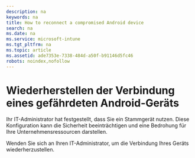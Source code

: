 ```yaml
---
description: na
keywords: na
title: How to reconnect a compromised Android device
search: na
ms.date: na
ms.service: microsoft-intune
ms.tgt_pltfrm: na
ms.topic: article
ms.assetid: ade7353e-7338-484d-a50f-b91146d5fc46
robots: noindex,nofollow
---
```

# Wiederherstellen der Verbindung eines gef&#228;hrdeten Android-Ger&#228;ts
Ihr IT-Administrator hat festgestellt, dass Sie ein Stammgerät nutzen. Diese Konfiguration kann die Sicherheit beeinträchtigen und eine Bedrohung für Ihre Unternehmensressourcen darstellen.

Wenden Sie sich an Ihren IT-Administrator, um die Verbindung Ihres Geräts wiederherzustellen.

